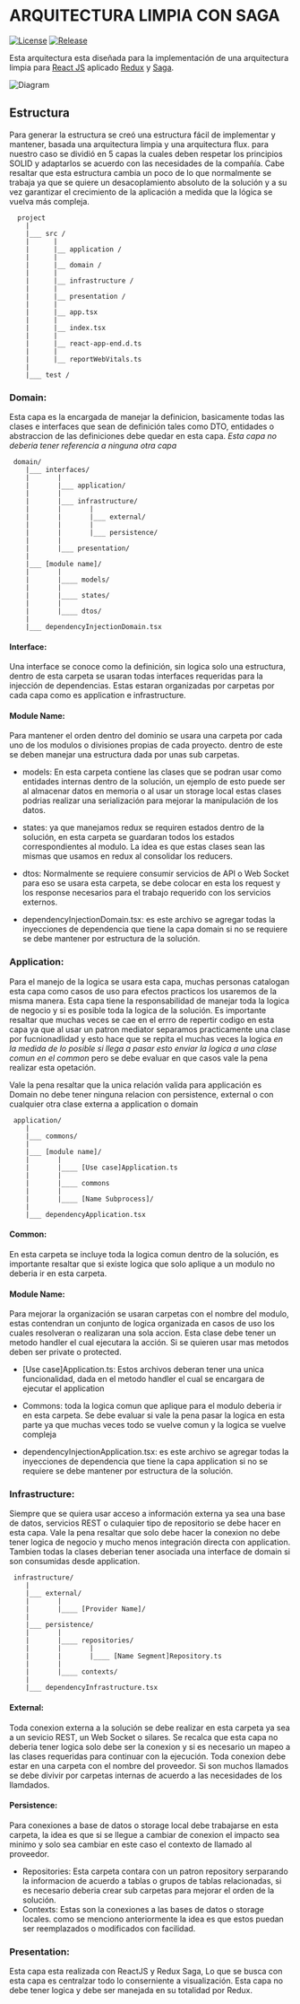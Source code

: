 # ARQUITECTURA LIMPIA CON SAGA

[![License](https://img.shields.io/github/license/evrone/go-clean-template.svg)](https://github.com/evrone/go-clean-template/blob/master/LICENSE)
[![Release](https://img.shields.io/badge/version-1.0.0-blue)](https://github.com/evrone/go-clean-template/releases/)

Esta arquitectura esta diseñada para la implementación de una arquitectura limpia para [React JS](https://reactjs.org)  aplicado [Redux](https://redux.js.org) y [Saga](https://redux-saga.js.org). 

![Diagram](doc/diagram.png "Diagram")

## Estructura 
Para generar la estructura se creó una estructura fácil de implementar y mantener, basada una arquitectura limpia y una arquitectura flux. para nuestro caso se dividió en 5 capas la cuales deben respetar los principios SOLID y adaptarlos se acuerdo con las necesidades de la compañía. Cabe resaltar que esta estructura cambia un poco de lo que normalmente se trabaja ya que se quiere un desacoplamiento absoluto de la solución y a su vez garantizar el crecimiento de la aplicación a medida que la lógica se vuelva más compleja.

```
  project
    |
    |___ src /
    |      |
    |      |__ application /
    |      |
    |      |__ domain /
    |      |
    |      |__ infrastructure /
    |      |
    |      |__ presentation /
    |      |
    |      |__ app.tsx
    |      |
    |      |__ index.tsx
    |      |
    |      |__ react-app-end.d.ts
    |      |
    |      |__ reportWebVitals.ts
    |
    |___ test /
```

### Domain:
Esta capa es la encargada de manejar la definicion, basicamente todas las clases e interfaces que sean de definición tales como DTO, entidades o abstraccion de las definiciones debe quedar en esta capa. *Esta capa no deberia tener referencia a ninguna otra capa* 

```
 domain/
    |___ interfaces/
    |       |
    |       |___ application/
    |       |
    |       |___ infrastructure/
    |       |       |
    |       |       |___ external/
    |       |       |
    |       |       |___ persistence/
    |       |
    |       |___ presentation/
    |
    |___ [module name]/
    |       |
    |       |____ models/
    |       |
    |       |____ states/
    |       |
    |       |____ dtos/
    |
    |___ dependencyInjectionDomain.tsx 
```
#### Interface:
Una interface se conoce como la definición, sin logica solo una estructura, dentro de esta carpeta se usaran todas interfaces requeridas para la injección de dependencias. Estas estaran organizadas por carpetas por cada capa como es application e infrastructure.

#### Module Name:
Para mantener el orden dentro del dominio se usara una carpeta por cada uno de los modulos o divisiones propias de cada proyecto. dentro de este se deben manejar una estructura dada por unas sub carpetas.

 - models: En esta carpeta contiene las clases que se podran usar como entidades internas dentro de la solución, un ejemplo de esto puede ser al almacenar datos en memoria o al usar un storage local estas clases podrias realizar una serialización para mejorar la manipulación de los datos.
  
 - states: ya que manejamos redux se requiren estados dentro de la solución, en esta carpeta se guardaran todos los estados correspondientes al modulo. La idea es que estas clases sean las mismas que usamos en redux al consolidar los reducers.
  
 - dtos: Normalmente se requiere consumir servicios de API o Web Socket para eso se usara esta carpeta, se debe colocar en esta los request y los response necesarios para el trabajo requerido con los servicios externos.
  
 - dependencyInjectionDomain.tsx: es este archivo se agregar todas la inyecciones de dependencia que tiene la capa domain si no se requiere se debe mantener por estructura de la solución.


### Application:
Para el manejo de la logica se usara esta capa, muchas personas catalogan esta capa como casos de uso para efectos practicos los usaremos de la misma manera. Esta capa tiene la responsabilidad de manejar toda la logica de negocio y si es posible toda la logica de la solución. Es importante resaltar que muchas veces se cae en el errro de repertir codigo en esta capa ya que al usar un patron mediator separamos practicamente una clase por fucnionadlidad y esto hace que se repita el muchas veces la logica *en la medida de lo posible si llega a pasar esto enviar la logica a una clase comun en el common* pero se debe evaluar en que casos vale la pena realizar esta opetación.

Vale la pena resaltar que la unica relación valida para applicación es Domain no debe tener ninguna relacion con persistence, external o con cualquier otra clase externa a application o domain 

```
 application/
    |
    |___ commons/
    |
    |___ [module name]/
    |       |
    |       |____ [Use case]Application.ts
    |       |
    |       |____ commons
    |       |
    |       |____ [Name Subprocess]/
    |
    |___ dependencyApplication.tsx 
```

#### Common:
En esta carpeta se incluye toda la logica comun dentro de la solución, es importante resaltar que si existe logica que solo aplique a un modulo no deberia ir en esta carpeta.

#### Module Name:
Para mejorar la organización se usaran carpetas con el nombre del modulo, estas contendran un conjunto de logica organizada en casos de uso los cuales resolveran o realizaran una sola accion. Esta clase debe tener un metodo handler el cual ejecutara la acción. Si se quieren usar mas metodos deben ser private o protected.

- [Use case]Application.ts: Estos archivos deberan tener una unica funcionalidad, dada en el metodo handler el cual se encargara de ejecutar el application
  
- Commons: toda la logica comun que aplique para el modulo deberia ir en esta carpeta. Se debe evaluar si vale la pena pasar la logica en esta parte ya que muchas veces todo se vuelve comun y la logica se vuelve compleja 

- dependencyInjectionApplication.tsx: es este archivo se agregar todas la inyecciones de dependencia que tiene la capa application si no se requiere se debe mantener por estructura de la solución.

### Infrastructure:
Siempre que se quiera usar acceso a información externa ya sea una base de datos, servicios REST o culaquier tipo de repositorio se debe hacer en esta capa. Vale la pena resaltar que solo debe hacer la conexion no debe tener logica de negocio y mucho menos integración directa con application. Tambien todas la clases deberian tener asociada una interface de domain si son consumidas desde application.

```
 infrastructure/
    |
    |___ external/
    |       |
    |       |____ [Provider Name]/
    |
    |___ persistence/
    |       |
    |       |____ repositories/
    |       |       |
    |       |       |____ [Name Segment]Repository.ts
    |       |
    |       |____ contexts/
    |
    |___ dependencyInfrastructure.tsx 
```

#### External: 
Toda conexion externa a la solución se debe realizar en esta carpeta ya sea a un sevicio REST, un Web Socket o silares. Se recalca que esta capa no deberia tener logica solo debe ser la conexion y si es necesario un mapeo a las clases requeridas para continuar con la ejecución. Toda conexion debe estar en una carpeta con el nombre del proveedor. Si son muchos llamados se debe divivir por carpetas internas de acuerdo a las necesidades de los llamdados.

#### Persistence:
Para conexiones a base de datos o storage local debe trabajarse en esta carpeta, la idea es que si se llegue a cambiar de conexion el impacto sea  minimo y solo sea cambiar en este caso el contexto de llamado al proveedor.
- Repositories: Esta carpeta contara con un patron repository serparando la informacion de acuerdo a tablas o grupos de tablas relacionadas, si es necesario deberia crear sub carpetas para mejorar el orden de la solución.
- Contexts: Estas son la conexiones a las bases de datos o storage locales. como se menciono anteriormente la idea es que estos puedan ser reemplazados o modificados con facilidad.


### Presentation:
Esta capa esta realizada con ReactJS y Redux Saga, Lo que se busca con esta capa es centralzar todo lo conserniente a visualización. Esta capa no debe tener logica y debe ser manejada en su totalidad por Redux.